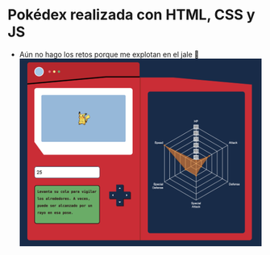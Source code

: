 # Pokédex realizada con HTML, CSS y JS

- Aún no hago los retos porque me explotan en el jale 🥺
  <img src="https://github.com/almzdev/pokedex/blob/main/design/pokedex.png?raw=true">
